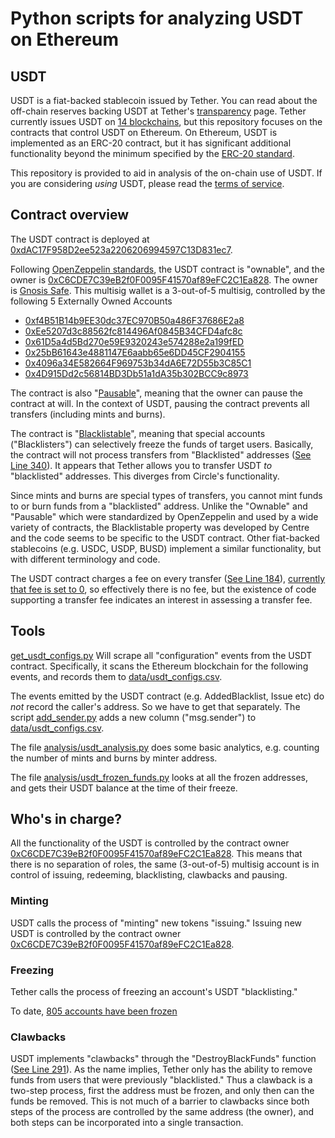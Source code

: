 # Python scripts for analyzing USDT on Ethereum

## USDT

USDT is a fiat-backed stablecoin issued by Tether.  You can read about the off-chain reserves backing USDT at Tether's [transparency](https://tether.to/en/transparency/) page.
Tether currently issues USDT on [14 blockchains](https://tether.to/en/transparency/), but this repository focuses on the contracts that control USDT on Ethereum.
On Ethereum, USDT is implemented as an ERC-20 contract, but it has significant additional functionality beyond the minimum specified by the [ERC-20 standard](https://ethereum.org/en/developers/docs/standards/tokens/erc-20/).

This repository is provided to aid in analysis of the on-chain use of USDT.  If you are considering *using* USDT, please read the [terms of service](https://tether.to/en/legal/).

## Contract overview

The USDT contract is deployed at [0xdAC17F958D2ee523a2206206994597C13D831ec7](https://etherscan.io/address/0xdac17f958d2ee523a2206206994597c13d831ec7).

Following [OpenZeppelin standards](https://docs.openzeppelin.com/contracts/2.x/api/ownership#Ownable), the USDT contract is "ownable", 
and the owner is [0xC6CDE7C39eB2f0F0095F41570af89eFC2C1Ea828](https://etherscan.io/address/0xC6CDE7C39eB2f0F0095F41570af89eFC2C1Ea828).
The owner is [Gnosis Safe](https://gnosis-safe.io/).  This multisig wallet is a 3-out-of-5 multisig, controlled by the following 5 Externally Owned Accounts

* [0xf4B51B14b9EE30dc37EC970B50a486F37686E2a8](https://etherscan.io/address/0xf4B51B14b9EE30dc37EC970B50a486F37686E2a8)
* [0xEe5207d3c88562fc814496Af0845B34CFD4afc8c](https://etherscan.io/address/0xEe5207d3c88562fc814496Af0845B34CFD4afc8c)
* [0x61D5a4d5Bd270e59E9320243e574288e2a199fED](https://etherscan.io/address/0x61D5a4d5Bd270e59E9320243e574288e2a199fED)
* [0x25bB61643e4881147E6aabb65e6DD45CF2904155](https://etherscan.io/address/0x25bB61643e4881147E6aabb65e6DD45CF2904155)
* [0x4096a34E582664F969753b34dA6E72D55b3C85C1](https://etherscan.io/address/0x4096a34E582664F969753b34dA6E72D55b3C85C1)
* [0x4D915Dd2c56814BD3Db51a1dA35b302BCC9c8973](https://etherscan.io/address/0x4D915Dd2c56814BD3Db51a1dA35b302BCC9c8973)

The contract is also "[Pausable](https://docs.openzeppelin.com/contracts/4.x/api/security#Pausable)", meaning that the owner can pause the contract at will.  In the context of 
USDT, pausing the contract prevents all transfers (including mints and burns).

The contract is "[Blacklistable](https://github.com/centrehq/centre-tokens/blob/master/contracts/v1/Blacklistable.sol)", meaning that special accounts ("Blacklisters") can selectively 
freeze the funds of target users.  Basically, the contract will not process transfers from "Blacklisted" addresses ([See Line 340](https://etherscan.io/address/0xdac17f958d2ee523a2206206994597c13d831ec7#code)).
It appears that Tether allows you to transfer USDT *to* "blacklisted" addresses.  This diverges from Circle's functionality.

Since mints and burns are special types of transfers, you cannot mint funds to or burn funds from a "blacklisted" address.
Unlike the "Ownable" and "Pausable" which were standardized by OpenZeppelin and used by a wide variety of contracts, the Blacklistable property was developed by Centre and the code seems to be specific to the USDT 
contract.  Other fiat-backed stablecoins (e.g. USDC, USDP, BUSD) implement a similar functionality, but with different terminology and code.

The USDT contract charges a fee on every transfer ([See Line 184](https://etherscan.io/address/0xdac17f958d2ee523a2206206994597c13d831ec7#code#L184)), [currently that fee is set to 0](https://etherscan.io/address/0xdac17f958d2ee523a2206206994597c13d831ec7#readContract#F17), 
so effectively there is no fee, but the existence of code supporting a transfer fee indicates an interest in assessing a transfer fee.

## Tools

[get_usdt_configs.py](get_usdt_configs.py) Will scrape all "configuration" events from the USDT contract.  Specifically, it scans the Ethereum blockchain for the following events, 
and records them to [data/usdt_configs.csv](data/usdt_configs.csv).

The events emitted by the USDT contract (e.g. AddedBlacklist, Issue etc) do *not* record the caller's address.  So we have to get that separately.
The script [add_sender.py](add_sender.py) adds a new column ("msg.sender") to [data/usdt_configs.csv](data/usdt_configs.csv).

The file [analysis/usdt_analysis.py](analysis/usdt_analysis.py) does some basic analytics, e.g. counting the number of mints and burns by minter address.

The file [analysis/usdt_frozen_funds.py](analysis/usdt_frozen_funds.py) looks at all the frozen addresses, and gets their USDT balance at the time of their freeze.

## Who's in charge?

All the functionality of the USDT is controlled by the contract owner [0xC6CDE7C39eB2f0F0095F41570af89eFC2C1Ea828](https://etherscan.io/address/0xC6CDE7C39eB2f0F0095F41570af89eFC2C1Ea828).
This means that there is no separation of roles, the same (3-out-of-5) multisig account is in control of issuing, redeeming, blacklisting, clawbacks and pausing.

### Minting

USDT calls the process of "minting" new tokens "issuing."
Issuing new USDT is controlled by the contract owner [0xC6CDE7C39eB2f0F0095F41570af89eFC2C1Ea828](https://etherscan.io/address/0xC6CDE7C39eB2f0F0095F41570af89eFC2C1Ea828).

### Freezing

Tether calls the process of freezing an account's USDT "blacklisting."  

To date, [805 accounts have been frozen](https://bloxy.info/txs/events_sc/0xdac17f958d2ee523a2206206994597c13d831ec7?signature_id=37764)

### Clawbacks

USDT implements "clawbacks" through the "DestroyBlackFunds" function ([See Line 291](https://etherscan.io/address/0xdac17f958d2ee523a2206206994597c13d831ec7#code#L291)).
As the name implies, Tether only has the ability to remove funds from users that were previously "blacklisted."  Thus a clawback is a two-step process, first the address 
must be frozen, and only then can the funds be removed.  This is not much of a barrier to clawbacks since both steps of the process are controlled by the same address (the owner), 
and both steps can be incorporated into a single transaction.

